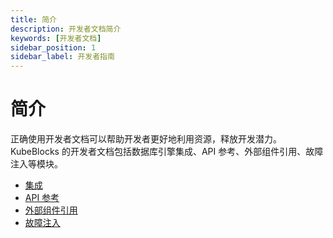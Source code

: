 ```yaml
---
title: 简介
description: 开发者文档简介
keywords: [开发者文档]
sidebar_position: 1
sidebar_label: 开发者指南
---
```


# 简介

正确使用开发者文档可以帮助开发者更好地利用资源，释放开发潜力。KubeBlocks 的开发者文档包括数据库引擎集成、API 参考、外部组件引用、故障注入等模块。

* [集成](./integration/add-ons-of-kubeblocks.md)
* [API 参考](./api-reference/cluster.md)
* [外部组件引用](./external-component/reference-external-component.md)
* [故障注入](./fault_injection/introduction.md)
